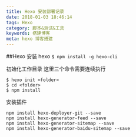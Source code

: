 ```yaml
---
title: Hexo 安装部署记录
date: 2018-01-03 18:46:14
tags: Hexo 
category: 脚本&测试&工具
keywords: 搭建博客
meta: hexo 博客搭建
---
```


##Hexo 
安装 hexo 
```$ npm install -g hexo-cli```

初始化工作目录 这里三个命令需要连续执行 
```
$ hexo init <folder>
$ cd <folder>
$ npm install
```
安装插件
```
npm install hexo-deployer-git --save
npm install hexo-generator-feed --save
npm install hexo-generator-sitemap --save
npm install hexo-generator-baidu-sitemap --save
```







